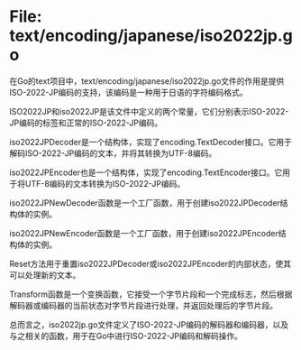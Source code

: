 # File: text/encoding/japanese/iso2022jp.go

在Go的text项目中，text/encoding/japanese/iso2022jp.go文件的作用是提供ISO-2022-JP编码的支持，该编码是一种用于日语的字符编码格式。

ISO2022JP和iso2022JP是该文件中定义的两个常量，它们分别表示ISO-2022-JP编码的标签和正常的ISO-2022-JP编码。

iso2022JPDecoder是一个结构体，实现了encoding.TextDecoder接口。它用于解码ISO-2022-JP编码的文本，并将其转换为UTF-8编码。

iso2022JPEncoder也是一个结构体，实现了encoding.TextEncoder接口。它用于将UTF-8编码的文本转换为ISO-2022-JP编码。

iso2022JPNewDecoder函数是一个工厂函数，用于创建iso2022JPDecoder结构体的实例。

iso2022JPNewEncoder函数是一个工厂函数，用于创建iso2022JPEncoder结构体的实例。

Reset方法用于重置iso2022JPDecoder或iso2022JPEncoder的内部状态，使其可以处理新的文本。

Transform函数是一个变换函数，它接受一个字节片段和一个完成标志，然后根据解码器或编码器的当前状态对字节片段进行处理，并返回处理后的字节片段。

总而言之，iso2022jp.go文件定义了ISO-2022-JP编码的解码器和编码器，以及与之相关的函数，用于在Go中进行ISO-2022-JP编码和解码操作。

